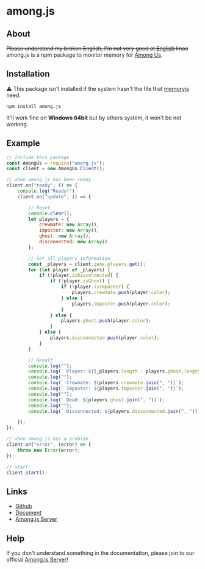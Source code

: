 # among.js
## About
~~Please understand my broken English, I'm not very good at [English](https://www.deepl.com/translator) lmao~~
among.js is a npm package to monitor memory for [Among Us](https://store.steampowered.com/app/945360/Among_Us).

## Installation
⚠ This package isn't installed if the system hasn't the file that [memoryjs](https://github.com/Rob--/memoryjs) need.
```
npm install among.js
```
It'll work fine on **Windows 64bit** but by others system, it won't be not working.

## Example
```js
// Include this package
const AmongUs = require("among.js");
const client = new AmongUs.Client();

// when among.js has been ready
client.on("ready", () => {
	console.log("Ready!")
	client.on("update", () => {

		// Reset
		console.clear();
		let players = {
			crewmate: new Array(),
			imposter: new Array(),
			ghost: new Array(),
			disconnected: new Array()
		};

		// Get all players information
		const _players = client.game.players.get();
		for (let player of _players) {
			if (!player.isDisconnected) {
				if (!player.isGhost) {
					if (!player.isImposter) {
						players.crewmate.push(player.color);
					} else {
						players.imposter.push(player.color);
					}
				} else {
					players.ghost.push(player.color);
				}
			} else {
				players.disconnected.push(player.color);
			}
		}

		// Result
		console.log("");
		console.log(` Player: ${(_players.length - players.ghost.length - players.disconnected.length)} / ${_players.length}`);
		console.log("");
		console.log(` Crewmate: ${players.crewmate.join(", ")}`);
		console.log(` Imposter: ${players.imposter.join(", ")}`);
		console.log("");
		console.log(` Dead: ${players.ghost.join(", ")}`);
		console.log("");
		console.log(` Disconnected: ${players.disconnected.join(", ")}`);

	});
});

// when among.js has a problem
client.on("error", (error) => {
	throw new Error(error);
});

// start
client.start();
```

## Links
- [Github](https://github.com/CantRunRiver/among.js)
- [Document](https://github.com/CantRunRiver/among.js/wiki)
- [Among.js Server](https://www.youtube.com/watch?v=dQw4w9WgXcQ)

## Help
If you don't understand something in the documentation, please join to our official [Among.js Server](https://www.youtube.com/watch?v=dQw4w9WgXcQ)!
